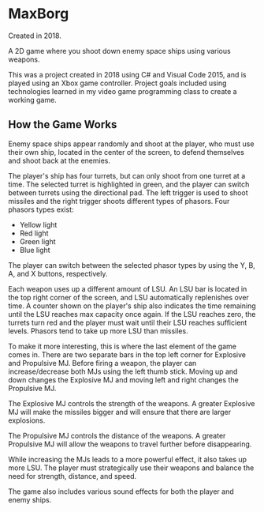 # MaxBorg
Created in 2018.

A 2D game where you shoot down enemy space ships using various weapons.

This was a project created in 2018 using C# and Visual Code 2015, and is played using an Xbox game controller. Project goals 
included using technologies learned in my video game programming class to create a working game.

## How the Game Works
Enemy space ships appear randomly and shoot at the player, who must use their own ship, located in the center of the screen, to defend themselves
and shoot back at the enemies. 

The player's ship has four turrets, but can only shoot from one turret at a time. The selected turret is highlighted in green, and
the player can switch between turrets using the directional pad. The left trigger is used to shoot missiles and the right trigger
shoots different types of phasors.
Four phasors types exist:
* Yellow light
* Red light
* Green light
* Blue light

The player can switch between the selected phasor types by using the Y, B, A, and X buttons, respectively.

Each weapon uses up a different amount of LSU. An LSU bar is located in the top right corner of the screen, and LSU automatically
replenishes over time. A counter shown on the player's ship also indicates the time remaining until the LSU reaches max capacity once again.
If the LSU reaches zero, the turrets turn red and the player must wait until their LSU reaches sufficient levels. Phasors tend to 
take up more LSU than missiles.

To make it more interesting, this is where the last element of the game comes in. There are two separate bars in the top left corner for 
Explosive and Propulsive MJ. Before firing a weapon, the player can increase/decrease both MJs using the left thumb stick.
Moving up and down changes the Explosive MJ and moving left and right changes the Propulsive MJ.

The Explosive MJ controls the strength of the weapons. A greater Explosive MJ will make the missiles bigger and will ensure 
that there are larger explosions. 

The Propulsive MJ controls the distance of the weapons. A greater Propulsive MJ will allow the weapons to travel further
before disappearing.

While increasing the MJs leads to a more powerful effect, it also takes up more LSU. The player must strategically use their
weapons and balance the need for strength, distance, and speed.

The game also includes various sound effects for both the player and enemy ships.

